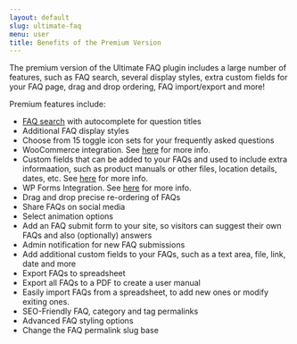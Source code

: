 ```yaml
---
layout: default
slug: ultimate-faq
menu: user
title: Benefits of the Premium Version
---
```

The premium version of the Ultimate FAQ plugin includes a large number of features, such as FAQ search, several display styles, extra custom fields for your FAQ page, drag and drop ordering, FAQ import/export and more!

Premium features include:

- [FAQ search](../search) with autocomplete for question titles
- Additional FAQ display styles
- Choose from 15 toggle icon sets for your frequently asked questions
- WooCommerce integration. See [here](../woocommerce) for more info.
- Custom fields that can be added to your FAQs and used to include extra informaation, such as product manuals or other files, location details, dates, etc. See [here](../custom-fields) for more info.
- WP Forms Integration. See [here](../settings/wp-forms) for more info.
- Drag and drop precise re-ordering of FAQs
- Share FAQs on social media
- Select animation options
- Add an FAQ submit form to your site, so visitors can suggest their own FAQs and also (optionally) answers
- Admin notification for new FAQ submissions
- Add additional custom fields to your FAQs, such as a text area, file, link, date and more
- Export FAQs to spreadsheet
- Export all FAQs to a PDF to create a user manual
- Easily import FAQs from a spreadsheet, to add new ones or modify exiting ones.
- SEO-Friendly FAQ, category and tag permalinks
- Advanced FAQ styling options
- Change the FAQ permalink slug base


